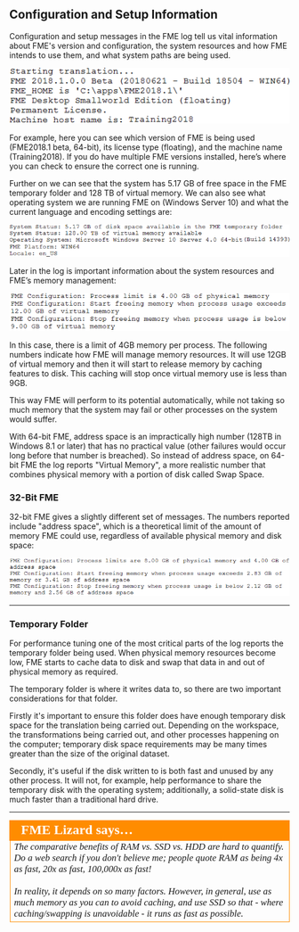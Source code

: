 ## Configuration and Setup Information ##

Configuration and setup messages in the FME log tell us vital information about FME's version and configuration, the system resources and how FME intends to use them, and what system paths are being used.

![](./Images/Img2.004.LogConfigSection.png)

For example, here you can see which version of FME is being used (FME2018.1 beta, 64-bit), its license type (floating), and the machine name (Training2018). If you do have multiple FME versions installed, here’s where you can check to ensure the correct one is running.

Further on we can see that the system has 5.17 GB of free space in the FME temporary folder and 128 TB of virtual memory. We can also see what operating system we are running FME on (Windows Server 10) and what the current language and encoding settings are:

![](./Images/Img2.005.LogConfigSection2.png)

Later in the log is important information about the system resources and FME’s memory management:

![](./Images/Img2.006.LogConfigSection3.png)

In this case, there is a limit of 4GB memory per process. The following numbers indicate how FME will manage memory resources. It will use 12GB of virtual memory and then it will start to release memory by caching features to disk. This caching will stop once virtual memory use is less than 9GB. 

This way FME will perform to its potential automatically, while not taking so much memory that the system may fail or other processes on the system would suffer.

With 64-bit FME, address space is an impractically high number (128TB in Windows 8.1 or later) that has no practical value (other failures would occur long before that number is breached). So instead of address space, on 64-bit FME the log reports "Virtual Memory", a more realistic number that combines physical memory with a portion of disk called Swap Space.


### 32-Bit FME ###

32-bit FME gives a slightly different set of messages. The numbers reported include "address space", which is a theoretical limit of the amount of memory FME could use, regardless of available physical memory and disk space: 

![](./Images/Img2.007.LogConfigSection3-32bit.png)

---

### Temporary Folder ###

For performance tuning one of the most critical parts of the log reports the temporary folder being used. When physical memory resources become low, FME starts to cache data to disk and swap that data in and out of physical memory as required.

The temporary folder is where it writes data to, so there are two important considerations for that folder.

Firstly it's important to ensure this folder does have enough temporary disk space for the translation being carried out. Depending on the workspace, the transformations being carried out, and other processes happening on the computer; temporary disk space requirements may be many times greater than the size of the original dataset.

Secondly, it's useful if the disk written to is both fast and unused by any other process. It will not, for example, help performance to share the temporary disk with the operating system; additionally, a solid-state disk is much faster than a traditional hard drive.

---

<!--Person X Says Section-->
<!--Jake Speedie is the representative for this chapter-->

<table style="border-spacing: 0px">
<tr>
<td style="vertical-align:middle;background-color:darkorange;border: 2px solid darkorange">
<i class="fa fa-quote-left fa-lg fa-pull-left fa-fw" style="color:white;padding-right: 12px;vertical-align:text-top"></i>
<span style="color:white;font-size:x-large;font-weight: bold;font-family:serif">FME Lizard says…</span>
</td>
</tr>

<tr>
<td style="border: 1px solid darkorange">
<span style="font-family:serif; font-style:italic; font-size:larger">
The comparative benefits of RAM vs. SSD vs. HDD are hard to quantify. Do a web search if you don't believe me; people quote RAM as being 4x as fast, 20x as fast, 100,000x as fast! 
<br><br>In reality, it depends on so many factors. However, in general, use as much memory as you can to avoid caching, and use SSD so that - where caching/swapping is unavoidable - it runs as fast as possible.
</span>
</td>
</tr>
</table>